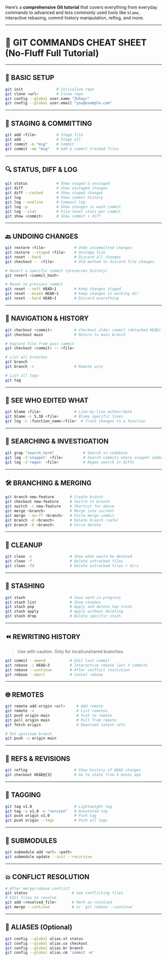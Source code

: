 Here’s a **comprehensive Git tutorial** that covers everything from everyday commands to advanced and less commonly used tools like `blame`, interactive rebasing, commit history manipulation, reflog, and more.

---

# 🧠 GIT COMMANDS CHEAT SHEET (No-Fluff Full Tutorial)

---

## 📁 BASIC SETUP

```bash
git init               # Initialize repo
git clone <url>        # Clone repo
git config --global user.name "Zuhayr"
git config --global user.email "you@example.com"
```

---

## 📄 STAGING & COMMITTING

```bash
git add <file>         # Stage file
git add .              # Stage all
git commit -m "msg"    # Commit
git commit -am "msg"   # Add & commit tracked files
```

---

## 🔍 STATUS, DIFF & LOG

```bash
git status             # Show staged & unstaged
git diff               # Show unstaged changes
git diff --cached      # Show staged changes
git log                # Show commit history
git log --oneline      # Compact log
git log -p             # Show changes in each commit
git log --stat         # File-level stats per commit
git show <commit>      # Show commit + diff
```

---

## 🔙 UNDOING CHANGES

```bash
git restore <file>             # Undo uncommitted changes
git restore --staged <file>    # Unstage file
git reset --hard               # Discard all changes
git checkout -- <file>         # Old method to discard file changes

# Revert a specific commit (preserves history)
git revert <commit_hash>

# Reset to previous commit
git reset --soft HEAD~1        # Keep changes staged
git reset --mixed HEAD~1       # Keep changes in working dir
git reset --hard HEAD~1        # Discard everything
```

---

## 🧭 NAVIGATION & HISTORY

```bash
git checkout <commit>          # Checkout older commit (detached HEAD)
git checkout main              # Return to main branch

# Explore file from past commit
git checkout <commit> -- <file>

# List all branches
git branch
git branch -r                  # Remote only

# List all tags
git tag
```

---

## 🧾 SEE WHO EDITED WHAT

```bash
git blame <file>               # Line-by-line author/date
git blame -L 5,10 <file>       # Blame specific lines
git log -L :function_name:<file>  # Track changes to a function
```

---

## 🔎 SEARCHING & INVESTIGATION

```bash
git grep "search_term"             # Search in codebase
git log -S'snippet' <file>         # Search commits where snippet added/removed
git log -G'regex' <file>           # Regex search in diffs
```

---

## 🛠️ BRANCHING & MERGING

```bash
git branch new-feature       # Create branch
git checkout new-feature     # Switch to branch
git switch -c new-feature    # Shortcut for above
git merge <branch>           # Merge into current
git merge --no-ff <branch>   # Force merge commit
git branch -d <branch>       # Delete branch (safe)
git branch -D <branch>       # Force delete
```

---

## 🧹 CLEANUP

```bash
git clean -n                 # Show what would be deleted
git clean -f                 # Delete untracked files
git clean -fd                # Delete untracked files + dirs
```

---

## 🔀 STASHING

```bash
git stash                    # Save work-in-progress
git stash list               # Show stashes
git stash pop                # Apply and delete top stash
git stash apply              # Apply without deleting
git stash drop               # Delete specific stash
```

---

## ⏪ REWRITING HISTORY

> Use with caution. Only for local/unshared branches.

```bash
git commit --amend           # Edit last commit
git rebase -i HEAD~3         # Interactive rebase last 3 commits
git rebase --continue        # After conflict resolution
git rebase --abort           # Cancel rebase
```

---

## 🌐 REMOTES

```bash
git remote add origin <url>     # Add remote
git remote -v                   # List remotes
git push origin main            # Push to remote
git pull origin main            # Pull from remote
git fetch origin                # Download latest refs

# Set upstream branch
git push -u origin main
```

---

## 🧭 REFS & REVISIONS

```bash
git reflog                     # Show history of HEAD changes
git checkout HEAD@{3}          # Go to state from 3 moves ago
```

---

## 🔧 TAGGING

```bash
git tag v1.0                   # Lightweight tag
git tag -a v1.0 -m "version"   # Annotated tag
git push origin v1.0           # Push tag
git push origin --tags         # Push all tags
```

---

## 🔐 SUBMODULES

```bash
git submodule add <url> <path>
git submodule update --init --recursive
```

---

## 💥 CONFLICT RESOLUTION

```bash
# After merge/rebase conflict
git status                    # See conflicting files
# Edit files to resolve
git add <resolved_file>       # Mark as resolved
git merge --continue          # or `git rebase --continue`
```

---

## 🧪 ALIASES (Optional)

```bash
git config --global alias.st status
git config --global alias.co checkout
git config --global alias.br branch
git config --global alias.cm 'commit -m'
```

